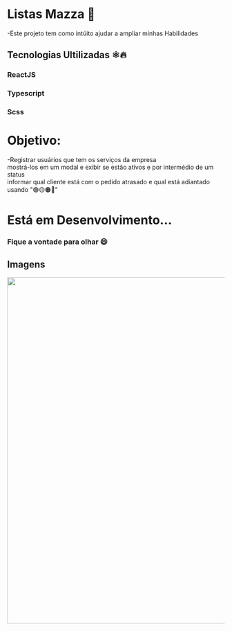 # Listas Mazza  📝

-Este projeto tem como intúito ajudar a ampliar minhas Habilidades

## Tecnologias Ultilizadas ⚛🔥

 ### ReactJS
 ### Typescript
 ### Scss
 
 # Objetivo:
 -Registrar usuários que tem os serviços da empresa <br/>
 mostrá-los em um modal e exibir se estão ativos e por intermédio de um status <br/>
 informar qual cliente está com o pedido atrasado e qual está adiantado usando "🟢🟡🟠🔴"
 
 # Está em Desenvolvimento...
 ### Fique a vontade para olhar 😄

## Imagens

<div align = "center">
  <img src = "https://user-images.githubusercontent.com/71227873/143922264-84b8094b-5d38-4aa5-ace3-2663ca22ebbe.png" width = "800px"/>
<div/>


